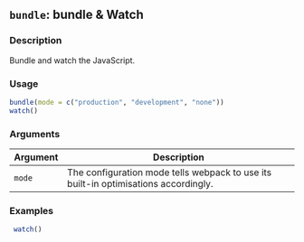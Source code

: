 ## `bundle`: bundle & Watch

### Description


 Bundle and watch the JavaScript.


### Usage

```r
bundle(mode = c("production", "development", "none"))
watch()
```


### Arguments

Argument      |Description
------------- |----------------
```mode```     |     The configuration mode tells webpack to use its built-in optimisations accordingly.

### Examples

```r 
 watch() 
 
 ``` 

